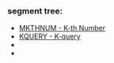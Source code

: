   ### segment tree: 

  * [MKTHNUM - K-th Number](https://www.spoj.com/problems/MKTHNUM/)
  * [KQUERY - K-query](https://www.spoj.com/problems/KQUERY/)
  *   
  * 
